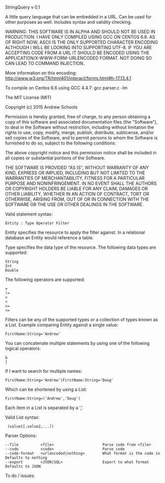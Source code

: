 StringQuery v 0.1

A little query language that can be embedded in a URL.  Can be used for other
purposes as well.  Includes syntax and validity checking.

WARNING: THIS SOFTWARE IS IN ALPHA AND SHOULD NOT BE USED IN PRODUCTION.  I HAVE 
ONLY COMPILED USING GCC ON CENTOS 6.6.  AS OF RIGHT NOW, ASCII IS THE ONLY
SUPPORTED CHARACTER ENCODING ALTHOUGH I WILL BE LOOKING INTO SUPPORTING UTF-8.
IF YOU ARE ACCEPTING CODE FROM A URL IT SHOULD BE ENCODED USING THE
APPLICATION/X-WWW-FORM-URLENCODED FORMAT.  NOT DOING SO CAN LEAD TO COMMAND 
INJECTION.  

More information on this encoding: 
http://www.w3.org/TR/html401/interact/forms.html#h-17.13.4.1

To compile on Centos 6.6 using GCC 4.4.7: gcc parser.c -lm
 
The MIT License (MIT)

Copyright (c) 2015 Andrew Schools

Permission is hereby granted, free of charge, to any person obtaining a copy
of this software and associated documentation files (the "Software"), to deal
in the Software without restriction, including without limitation the rights
to use, copy, modify, merge, publish, distribute, sublicense, and/or sell
copies of the Software, and to permit persons to whom the Software is
furnished to do so, subject to the following conditions:

The above copyright notice and this permission notice shall be included in all
copies or substantial portions of the Software.

THE SOFTWARE IS PROVIDED "AS IS", WITHOUT WARRANTY OF ANY KIND, EXPRESS OR
IMPLIED, INCLUDING BUT NOT LIMITED TO THE WARRANTIES OF MERCHANTABILITY,
FITNESS FOR A PARTICULAR PURPOSE AND NONINFRINGEMENT. IN NO EVENT SHALL THE
AUTHORS OR COPYRIGHT HOLDERS BE LIABLE FOR ANY CLAIM, DAMAGES OR OTHER
LIABILITY, WHETHER IN AN ACTION OF CONTRACT, TORT OR OTHERWISE, ARISING FROM,
OUT OF OR IN CONNECTION WITH THE SOFTWARE OR THE USE OR OTHER DEALINGS IN THE
SOFTWARE.
 
Valid statement syntax: 

    Entity : Type Operator Filter 
  
Entity specifies the resource to apply the filter against.  In a relational 
database an Entity would reference a table.
  
Type specifies the data type of the resource.  The following data types are 
supported:

    String
    Int
    Double
     
The following operators are supported:

    =
    !=
    >
    <
    >=
    <=
     
Filters can be any of the supported types or a collection of types known as 
a List.  Example comparing Entity against a single value:

    FirstName:String='Andrew'
     
You can concatenate multiple statements by using one of the following logical
operators:

    &
    |     
     
If I want to search for multiple names:

    FirstName:String='Andrew'|FirstName:String='Doug'
 
Which can be shortened by using a List:

    FirstName:String=('Andrew','Doug')
        
Each item in a List is separated by a ','.
 
Valid List syntax:

     (value1[,value2,...])

Parser Options:

    --file          <file>                      Parse code from <file>   
    --code          <code>                      Parse code   
    --code-format   <urlencoded|nothing>        What format is the code in    Defaults to nothing
    --export        <JSON|SQL>                  Export to what format         Defaults to JSON     

To do / issues:
